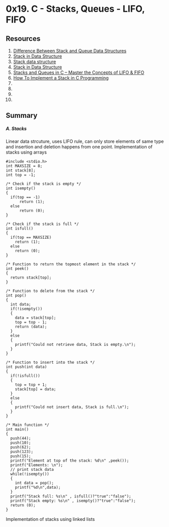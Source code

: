 # 0x19. C - Stacks, Queues - LIFO, FIFO

## Resources
1. [Difference Between Stack and Queue Data Structures](https://www.scaler.com/topics/difference-between-stack-and-queue/)
2. [Stack in Data Structure](https://www.scaler.com/topics/data-structures/stack-in-data-structure/)
3. [Stack data structure](https://www.tutorialspoint.com/data_structures_algorithms/stack_algorithm.htm)
4. [Stack in Data Structure](https://www.youtube.com/watch?v=bxRVz8zklWM&list=PLdo5W4Nhv31bbKJzrsKfMpo_grxuLl8LU&index=28)
5. [Stacks and Queues in C – Master the Concepts of LIFO & FIFO](https://data-flair.training/blogs/stacks-and-queues-in-c/#google_vignette)
6. [How To Implement a Stack in C Programming](https://www.digitalocean.com/community/tutorials/stack-in-c)
7. []()
8. []()
9. []()
10. []()

## Summary

##### A. Stacks
Linear data strcuture, uses LIFO rule, can only store elements of same type and insertion and deletion happens from one point.
Implementation of stacks using arrays
```
#include <stdio.h>
int MAXSIZE = 8;
int stack[8];
int top = -1;

/* Check if the stack is empty */
int isempty()
{
  if(top == -1)
      return (1);
  else
      return (0);
}

/* Check if the stack is full */
int isfull()
{
  if(top == MAXSIZE)
    return (1);
  else
    return (0);
}

/* Function to return the topmost element in the stack */
int peek()
{
  return stack[top];
}

/* Function to delete from the stack */
int pop()
{
  int data;
  if(!isempty())
  {
    data = stack[top];
    top = top - 1;
    return (data);
  }
  else
  {
    printf("Could not retrieve data, Stack is empty.\n");
  }
}

/* Function to insert into the stack */
int push(int data)
{
  if(!isfull())
  {
    top = top + 1;
    stack[top] = data;
  }
  else
  {
    printf("Could not insert data, Stack is full.\n");
  }
}

/* Main function */
int main()
{
  push(44);
  push(10);
  push(62);
  push(123);
  push(15);
  printf("Element at top of the stack: %d\n" ,peek());
  printf("Elements: \n");
  // print stack data
  while(!isempty())
  {
    int data = pop();
    printf("%d\n",data);
  }
  printf("Stack full: %s\n" , isfull()?"true":"false");
  printf("Stack empty: %s\n" , isempty()?"true":"false");
  return (0);
}
```
Implementation of stacks using linked lists
```
```

